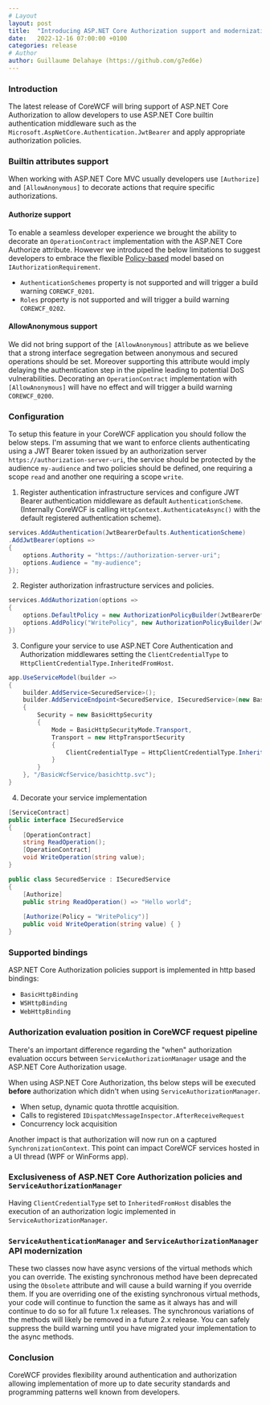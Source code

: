 ```yaml
---
# Layout
layout: post
title:  "Introducing ASP.NET Core Authorization support and modernization of legacy WCF Authentication and Authorization APis"
date:   2022-12-16 07:00:00 +0100
categories: release
# Author
author: Guillaume Delahaye (https://github.com/g7ed6e)
---
```

### Introduction
The latest release of CoreWCF will bring support of ASP.NET Core Authorization to allow developers to use ASP.NET Core builtin authentication middleware such as the `Microsoft.AspNetCore.Authentication.JwtBearer` and apply appropriate authorization policies.

### Builtin attributes support
When working with ASP.NET Core MVC usually developers use `[Authorize]` and `[AllowAnonymous]` to decorate actions that require specific authorizations.
#### Authorize support
To enable a seamless developer experience we brought the ability to decorate an `OperationContract` implementation with the ASP.NET Core Authorize attribute. However we introduced the below limitations to suggest developers to embrace the flexible [Policy-based](https://learn.microsoft.com/en-us/aspnet/core/security/authorization/policies?view=aspnetcore-6.0) model based on `IAuthorizationRequirement`.
- `AuthenticationSchemes` property is not supported and will trigger a build warning `COREWCF_0201`.
- `Roles` property is not supported and will trigger a build warning `COREWCF_0202`.

#### AllowAnonymous support
We did not bring support of the `[AllowAnonymous]` attribute as we believe that a strong interface segregation between anonymous and secured operations should be set. Moreover supporting this attribute would imply delaying the authentication step in the pipeline leading to potential DoS vulnerabilities. Decorating an `OperationContract` implementation with `[AllowAnonymous]` will have no effect and will trigger a build warning `COREWCF_0200`.
### Configuration
To setup this feature in your CoreWCF application you should follow the below steps. I'm assuming that we want to enforce clients authenticating using a JWT Bearer token issued by an authorization server `https://authorization-server-uri`, the service should be protected by the audience `my-audience` and two policies should be defined, one requiring a scope `read` and another one requiring a scope `write`.
1. Register authentication infrastructure services and configure JWT Bearer authentication middleware as default `AuthenticationScheme`. (Internally CoreWCF is calling `HttpContext.AuthenticateAsync()` with the default registered authentication scheme).
```csharp
services.AddAuthentication(JwtBearerDefaults.AuthenticationScheme)
.AddJwtBearer(options => 
{
    options.Authority = "https://authorization-server-uri";
    options.Audience = "my-audience";
});
```
2. Register authorization infrastructure services and policies.
```csharp
services.AddAuthorization(options => 
{
    options.DefaultPolicy = new AuthorizationPolicyBuilder(JwtBearerDefaults.AuthenticationScheme).RequireClaim("scope", "read").Build();
    options.AddPolicy("WritePolicy", new AuthorizationPolicyBuilder(JwtBearerDefaults.AuthenticationScheme).RequireClaim("scope", "write").Build());
})
```
3. Configure your service to use ASP.NET Core Authentication and Authorization middlewares setting the `ClientCredentialType` to `HttpClientCredentialType.InheritedFromHost`.
```csharp
app.UseServiceModel(builder =>
{
    builder.AddService<SecuredService>();
    builder.AddServiceEndpoint<SecuredService, ISecuredService>(new BasicHttpBinding
    {
        Security = new BasicHttpSecurity
        {
            Mode = BasicHttpSecurityMode.Transport,
            Transport = new HttpTransportSecurity
            {
                ClientCredentialType = HttpClientCredentialType.InheritedFromHost
            }
        }
    }, "/BasicWcfService/basichttp.svc");
}
```
4. Decorate your service implementation
```csharp
[ServiceContract]
public interface ISecuredService
{
    [OperationContract]
    string ReadOperation();
    [OperationContract]
    void WriteOperation(string value);
}

public class SecuredService : ISecuredService
{
    [Authorize]
    public string ReadOperation() => "Hello world";
    
    [Authorize(Policy = "WritePolicy")]
    public void WriteOperation(string value) { } 
}
```
### Supported bindings

ASP.NET Core Authorization policies support is implemented in http based bindings:
- `BasicHttpBinding`
- `WSHttpBinding`
- `WebHttpBinding`

### Authorization evaluation position in CoreWCF request pipeline

There's an important difference regarding the "when" authorization evaluation occurs between `ServiceAuthorizationManager` usage and the ASP.NET Core Authorization usage.

When using ASP.NET Core Authorization, ths below steps will be executed **before** authorization which didn't when using `ServiceAuthorizationManager`.

- When setup, dynamic quota throttle acquisition.
- Calls to registered `IDispatchMessageInspector.AfterReceiveRequest`
- Concurrency lock acquisition

Another impact is that authorization will now run on a captured `SynchronizationContext`. This point can impact CoreWCF services hosted in a UI thread (WPF or WinForms app).

### Exclusiveness of ASP.NET Core Authorization policies and `ServiceAuthorizationManager`

Having `ClientCredentialType` set to `InheritedFromHost` disables the execution of an authorization logic implemented in `ServiceAuthorizationManager`.

### `ServiceAuthenticationManager` and `ServiceAuthorizationManager` API modernization

These two classes now have async versions of the virtual methods which you can override. The existing synchronous method have been deprecated using the `Obsolete` attribute and will cause a build warning if you override them. If you are overriding one of the existing synchronous virtual methods, your code will continue to function the same as it always has and will continue to do so for all future 1.x releases. The synchronous variations of the methods will likely be removed in a future 2.x release. You can safely suppress the build warning until you have migrated your implementation to the async methods.

### Conclusion
CoreWCF provides flexibility around authentication and authorization allowing implementation of more up to date security standards and programming patterns well known from developers.